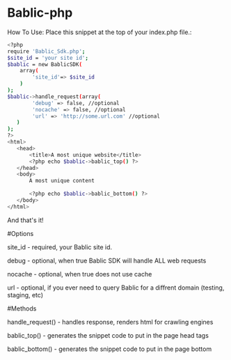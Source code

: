 # Bablic-php

How To Use:
Place this snippet at the top of your index.php file.:
```sh
<?php
require 'Bablic_Sdk.php';
$site_id = 'your site id';
$bablic = new BablicSDK(
    array(
        'site_id'=> $site_id
    )
);
$bablic->handle_request(array(
        'debug' => false, //optional
        'nocache' => false, //optional
        'url' => 'http://some.url.com' //optional
   )
);
?>
<html>
   <head>
       <title>A most unique website</title>
       <?php echo $bablic->bablic_top() ?>
   </head>
   <body>
       A most unique content
       
       <?php echo $bablic->bablic_bottom() ?>
   </body>
</html>
```
And that's it!

#Options

site_id - required, your Bablic site id.

debug - optional, when true Bablic SDK will handle ALL web requests

nocache - optional, when true does not use cache

url - optional, if you ever need to query Bablic for a diffrent domain (testing, staging, etc)

#Methods

handle_request() - handles response, renders html for crawling engines

bablic_top() - generates the snippet code to put in the page head tags

bablic_bottom() - generates the snippet code to put in the page bottom
